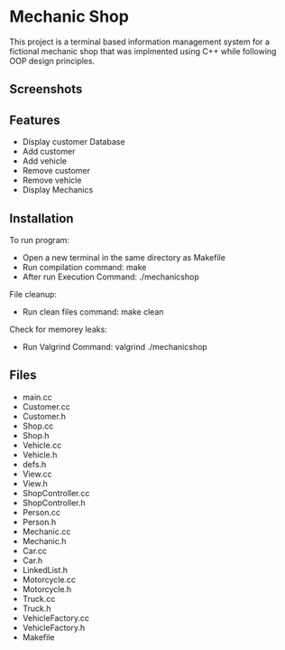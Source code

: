 # Mechanic Shop 

This project is a terminal based information management system for a fictional mechanic shop that was implmented using C++ while following OOP design principles.

## Screenshots
## Features 
- Display customer Database
- Add customer
- Add vehicle
- Remove customer
- Remove vehicle
- Display Mechanics

## Installation
To run program:
- Open a new terminal in the same directory as Makefile
- Run compilation command: make 
- After run Execution Command: ./mechanicshop

File cleanup:
- Run clean files command: make clean 

Check for memorey leaks:
- Run Valgrind Command: valgrind ./mechanicshop


## Files
- main.cc
- Customer.cc
- Customer.h
- Shop.cc
- Shop.h
- Vehicle.cc
- Vehicle.h
- defs.h
- View.cc
- View.h
- ShopController.cc
- ShopController.h
- Person.cc
- Person.h
- Mechanic.cc
- Mechanic.h
- Car.cc
- Car.h
- LinkedList.h
- Motorcycle.cc
- Motorcycle.h
- Truck.cc
- Truck.h
- VehicleFactory.cc
- VehicleFactory.h
- Makefile
